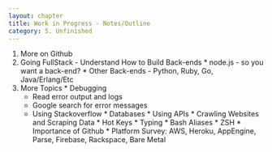 ```yaml
---
layout: chapter
title: Work in Progress - Notes/Outline
category: 5. Unfinished
---
```


  1. More on Github 
  2. Going FullStack - Understand How to Build Back-ends 
    * node.js - so you want a back-end?
    * Other Back-ends - Python, Ruby, Go, Java/Erlang/Etc
  3. More Topics 
    * Debugging 
      * Read error output and logs
      * Google search for error messages
      * Using Stackoverflow
    * Databases
    * Using APIs
    * Crawling Websites and Scraping Data
    * Hot Keys
    * Typing
    * Bash Aliases
    * ZSH
    * Importance of Github
    * Platform Survey: AWS, Heroku, AppEngine, Parse, Firebase, Rackspace, Bare Metal
